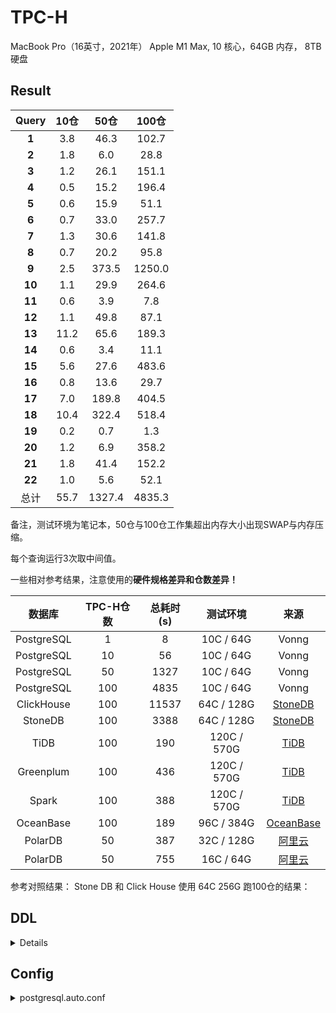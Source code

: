 # TPC-H 

MacBook Pro（16英寸，2021年） Apple M1 Max, 10 核心，64GB 内存， 8TB 硬盘

## Result

| Query  | 10仓 |  50仓  | 100仓  |
| :----: | :--: | :----: | :----: |
| **1**  | 3.8  |  46.3  | 102.7  |
| **2**  | 1.8  |  6.0   |  28.8  |
| **3**  | 1.2  |  26.1  | 151.1  |
| **4**  | 0.5  |  15.2  | 196.4  |
| **5**  | 0.6  |  15.9  |  51.1  |
| **6**  | 0.7  |  33.0  | 257.7  |
| **7**  | 1.3  |  30.6  | 141.8  |
| **8**  | 0.7  |  20.2  |  95.8  |
| **9**  | 2.5  | 373.5  | 1250.0 |
| **10** | 1.1  |  29.9  | 264.6  |
| **11** | 0.6  |  3.9   |  7.8   |
| **12** | 1.1  |  49.8  |  87.1  |
| **13** | 11.2 |  65.6  | 189.3  |
| **14** | 0.6  |  3.4   |  11.1  |
| **15** | 5.6  |  27.6  | 483.6  |
| **16** | 0.8  |  13.6  |  29.7  |
| **17** | 7.0  | 189.8  | 404.5  |
| **18** | 10.4 | 322.4  | 518.4  |
| **19** | 0.2  |  0.7   |  1.3   |
| **20** | 1.2  |  6.9   | 358.2  |
| **21** | 1.8  |  41.4  | 152.2  |
| **22** | 1.0  |  5.6   |  52.1  |
|  总计  | 55.7 | 1327.4 | 4835.3 |

备注，测试环境为笔记本，50仓与100仓工作集超出内存大小出现SWAP与内存压缩。

每个查询运行3次取中间值。


一些相对参考结果，注意使用的**硬件规格差异和仓数差异！**

|   数据库   | TPC-H仓数 | 总耗时(s) |  测试环境   |                             来源                             |
| :--------: | :-------: | :-------: | :---------: | :----------------------------------------------------------: |
| PostgreSQL |     1     |     8     |  10C / 64G  |                            Vonng                             |
| PostgreSQL |    10     |    56     |  10C / 64G  |                            Vonng                             |
| PostgreSQL |    50     |   1327    |  10C / 64G  |                            Vonng                             |
| PostgreSQL |    100    |   4835    |  10C / 64G  |                            Vonng                             |
| ClickHouse |    100    |   11537   | 64C / 128G  | [StoneDB](https://stonedb.io/docs/performance-tuning/performance-tests/OLAP/tcph-test-report) |
|  StoneDB   |    100    |   3388    | 64C / 128G  | [StoneDB](https://stonedb.io/docs/performance-tuning/performance-tests/OLAP/tcph-test-report) |
|    TiDB    |    100    |    190    | 120C / 570G | [TiDB](https://docs.pingcap.com/zh/tidb/v5.2/v5.2-performance-benchmarking-with-tpch) |
| Greenplum  |    100    |    436    | 120C / 570G | [TiDB](https://docs.pingcap.com/zh/tidb/v5.2/v5.2-performance-benchmarking-with-tpch) |
|   Spark    |    100    |    388    | 120C / 570G | [TiDB](https://docs.pingcap.com/zh/tidb/v5.2/v5.2-performance-benchmarking-with-tpch) |
| OceanBase  |    100    |    189    | 96C / 384G  | [OceanBase](https://open.oceanbase.com/docs/community/oceanbase-database/V3.1.0/wtu4kv) |
|  PolarDB   |    50     |    387    | 32C / 128G  | [阿里云](https://static-aliyun-doc.oss-cn-hangzhou.aliyuncs.com/download%2Fpdf%2F59748%2F%25E6%2580%25A7%25E8%2583%25BD%25E7%2599%25BD%25E7%259A%25AE%25E4%25B9%25A6_cn_zh-CN.pdf) |
|  PolarDB   |    50     |    755    |  16C / 64G  | [阿里云](https://static-aliyun-doc.oss-cn-hangzhou.aliyuncs.com/download%2Fpdf%2F59748%2F%25E6%2580%25A7%25E8%2583%25BD%25E7%2599%25BD%25E7%259A%25AE%25E4%25B9%25A6_cn_zh-CN.pdf) |



参考对照结果： Stone DB 和 Click House 使用 64C 256G 跑100仓的结果：

## DDL

<details>

```sql
CREATE TABLE REGION
(
    R_REGIONKEY INTEGER  NOT NULL PRIMARY KEY,
    R_NAME      CHAR(25) NOT NULL,
    R_COMMENT   VARCHAR(152)
);

CREATE TABLE NATION
(
    N_NATIONKEY INTEGER  NOT NULL PRIMARY KEY,
    N_NAME      CHAR(25) NOT NULL,
    N_REGIONKEY INTEGER  NOT NULL,
    N_COMMENT   VARCHAR(152),
    FOREIGN KEY (N_REGIONKEY) REFERENCES REGION (R_REGIONKEY)
);

CREATE TABLE PART
(
    P_PARTKEY     INTEGER        NOT NULL PRIMARY KEY,
    P_NAME        VARCHAR(55)    NOT NULL,
    P_MFGR        CHAR(25)       NOT NULL,
    P_BRAND       CHAR(10)       NOT NULL,
    P_TYPE        VARCHAR(25)    NOT NULL,
    P_SIZE        INTEGER        NOT NULL,
    P_CONTAINER   CHAR(10)       NOT NULL,
    P_RETAILPRICE DECIMAL(15, 2) NOT NULL,
    P_COMMENT     VARCHAR(23)    NOT NULL
);
CREATE INDEX ON PART (P_NAME);

CREATE TABLE SUPPLIER
(
    S_SUPPKEY   INTEGER        NOT NULL PRIMARY KEY,
    S_NAME      CHAR(25)       NOT NULL,
    S_ADDRESS   VARCHAR(40)    NOT NULL,
    S_NATIONKEY INTEGER        NOT NULL,
    S_PHONE     CHAR(15)       NOT NULL,
    S_ACCTBAL   DECIMAL(15, 2) NOT NULL,
    S_COMMENT   VARCHAR(101)   NOT NULL,
    FOREIGN KEY (S_NATIONKEY) REFERENCES NATION (N_NATIONKEY)
);
CREATE INDEX ON SUPPLIER (S_NAME);

CREATE TABLE PARTSUPP
(
    PS_PARTKEY    INTEGER        NOT NULL,
    PS_SUPPKEY    INTEGER        NOT NULL,
    PS_AVAILQTY   INTEGER        NOT NULL,
    PS_SUPPLYCOST DECIMAL(15, 2) NOT NULL,
    PS_COMMENT    VARCHAR(199)   NOT NULL,
    PRIMARY KEY (PS_PARTKEY, PS_SUPPKEY),
    FOREIGN KEY (PS_SUPPKEY) REFERENCES SUPPLIER (S_SUPPKEY),
    FOREIGN KEY (PS_PARTKEY) REFERENCES PART (P_PARTKEY)
);

CREATE TABLE CUSTOMER
(
    C_CUSTKEY    INTEGER        NOT NULL PRIMARY KEY,
    C_NAME       VARCHAR(25)    NOT NULL,
    C_ADDRESS    VARCHAR(40)    NOT NULL,
    C_NATIONKEY  INTEGER        NOT NULL,
    C_PHONE      CHAR(15)       NOT NULL,
    C_ACCTBAL    DECIMAL(15, 2) NOT NULL,
    C_MKTSEGMENT CHAR(10)       NOT NULL,
    C_COMMENT    VARCHAR(117)   NOT NULL,
    FOREIGN KEY (C_NATIONKEY) REFERENCES NATION (N_NATIONKEY)
);

CREATE TABLE ORDERS
(
    O_ORDERKEY      INTEGER        NOT NULL PRIMARY KEY,
    O_CUSTKEY       INTEGER        NOT NULL,
    O_ORDERSTATUS   CHAR(1)        NOT NULL,
    O_TOTALPRICE    DECIMAL(15, 2) NOT NULL,
    O_ORDERDATE     DATE           NOT NULL,
    O_ORDERPRIORITY CHAR(15)       NOT NULL,
    O_CLERK         CHAR(15)       NOT NULL,
    O_SHIPPRIORITY  INTEGER        NOT NULL,
    O_COMMENT       VARCHAR(79)    NOT NULL,
    FOREIGN KEY (O_CUSTKEY) REFERENCES CUSTOMER (C_CUSTKEY)
);
CREATE INDEX ON ORDERS (O_ORDERDATE);

CREATE TABLE LINEITEM
(
    L_ORDERKEY      INTEGER        NOT NULL,
    L_PARTKEY       INTEGER        NOT NULL,
    L_SUPPKEY       INTEGER        NOT NULL,
    L_LINENUMBER    INTEGER        NOT NULL,
    L_QUANTITY      NUMERIC(15, 2) NOT NULL,
    L_EXTENDEDPRICE NUMERIC(15, 2) NOT NULL,
    L_DISCOUNT      NUMERIC(15, 2) NOT NULL,
    L_TAX           NUMERIC(15, 2) NOT NULL,
    L_RETURNFLAG    CHAR(1)        NOT NULL,
    L_LINESTATUS    CHAR(1)        NOT NULL,
    L_SHIPDATE      DATE           NOT NULL,
    L_COMMITDATE    DATE           NOT NULL,
    L_RECEIPTDATE   DATE           NOT NULL,
    L_SHIPINSTRUCT  CHAR(25)       NOT NULL,
    L_SHIPMODE      CHAR(10)       NOT NULL,
    L_COMMENT       VARCHAR(44)    NOT NULL
    PRIMARY KEY (L_ORDERKEY, L_LINENUMBER),
    -- FOREIGN KEY (L_ORDERKEY) REFERENCES ORDERS (O_ORDERKEY)
    -- FOREIGN KEY (L_PARTKEY, L_SUPPKEY) REFERENCES PARTSUPP (PS_PARTKEY, PS_SUPPKEY)
);
CREATE INDEX ON LINEITEM (L_PARTKEY, L_SUPPKEY);
CREATE INDEX ON LINEITEM (L_ORDERKEY);
CREATE INDEX ON LINEITEM (L_SHIPDATE);
```

</details>


## Config

<details>
<summary>postgresql.auto.conf</summary>

```ini
# Do not edit this file manually!
# It will be overwritten by the ALTER SYSTEM command.
max_connections = 30 
shared_buffers = 54GB
maintenance_work_mem = 30GB
effective_cache_size = 10GB
work_mem = 1024MB

max_worker_processes = 10
max_parallel_workers = 10
max_parallel_workers_per_gather = 10
max_parallel_maintenance_workers = 4
max_prepared_transactions = 100
max_locks_per_transaction = 256

# wal
wal_level = 'replica'
wal_log_hints = off
wal_buffers = 16MB
wal_keep_size = 1GB
max_wal_size = 200GB
min_wal_size = 1GB
wal_receiver_status_interval = 1s
wal_receiver_timeout = 60s
wal_writer_delay = 20ms
wal_writer_flush_after = 1MB

# bgwriter
bgwriter_delay = 10ms
bgwriter_lru_maxpages = 800
bgwriter_lru_multiplier = 5.0
checkpoint_completion_target = 0.9
checkpoint_timeout = 15min
commit_delay = 20
commit_siblings = 10

# misc
cluster_name = 'pg-meta'
deadlock_timeout = 50ms
hot_standby = on
hot_standby_feedback = on
huge_pages = try
password_encryption = md5
max_replication_slots = 10
max_standby_archive_delay = 10min
max_standby_streaming_delay = 3min
max_wal_senders = 10

# logging
log_checkpoints = on
log_destination = 'csvlog'
log_filename = 'postgresql-%Y-%m-%d.log'
log_lock_waits = on
log_min_duration_statement = 100
log_replication_commands = on
log_statement = 'ddl'
logging_collector = on
track_activity_query_size = 4096
track_commit_timestamp = on
track_functions = all
track_io_timing = on

# planner
random_page_cost = 1.1
default_statistics_target = 2048

# auto vacuum
autovacuum = off
vacuum_cost_delay = 10ms
vacuum_cost_limit = 10000
vacuum_defer_cleanup_age = 50000
autovacuum_freeze_max_age = 1000000000
autovacuum_max_workers = 1
autovacuum_naptime = 1min
autovacuum_vacuum_cost_delay = -1
autovacuum_vacuum_cost_limit = -1
log_autovacuum_min_duration = 1s
```

<details>


## Prepare Tools

**download dbgen**

```bash
git clone git@github.com:electrum/tpch-dbgen.git; 
cd tpch-dbgen; make -j8;
cp -f dbgen qgen dists.dss ../
```

**prepare postgres**

```bash
/usr/local/pgsql/bin/pg_ctl  -D ~/pgtpch stop

rm -rf ~/pgtpch/;
/usr/local/pgsql/bin/initdb  -D ~/pgtpch -E UTF-8 --locale=en_US.UTF-8 --lc-collate=C
cp postgresql.auto.conf ~/pgtpch/postgresql.auto.conf
/usr/local/pgsql/bin/pg_ctl  -D ~/pgtpch start
```

```bash
psql postgres -c 'DROP DATABASE tpch WITH (FORCE);';
psql postgres -c 'CREATE DATABASE tpch';
psql tpch -f ddl/schema.ddl;
```


**load data**

```bash
./dbgen -vf -s 1
sed 's/|$//' region.tbl    | psql tpch -c "COPY region    FROM STDIN DELIMITER '|';"
sed 's/|$//' nation.tbl    | psql tpch -c "COPY nation    FROM STDIN DELIMITER '|';"
sed 's/|$//' supplier.tbl  | psql tpch -c "COPY supplier  FROM STDIN DELIMITER '|';"
sed 's/|$//' part.tbl      | psql tpch -c "COPY part      FROM STDIN DELIMITER '|';"
sed 's/|$//' customer.tbl  | psql tpch -c "COPY customer  FROM STDIN DELIMITER '|';"
sed 's/|$//' partsupp.tbl  | psql tpch -c "COPY partsupp  FROM STDIN DELIMITER '|';"
sed 's/|$//' orders.tbl    | psql tpch -c "COPY orders    FROM STDIN DELIMITER '|';"
sed 's/|$//' lineitem.tbl  | psql tpch -c "COPY lineitem  FROM STDIN DELIMITER '|';"
```

**run query**

```bash
#!/bin/bash
mkdir -p result
echo "| Query  | Time |"
echo "| -----  | ---- |"
for i in {1..22}
do
    for j in {1..3}
    do
        psql tpch -f queries/$i.sql -o result/$i.$j ;
        elapse=$(cat result/$i.$j | grep Execution | grep -Eo '(\d+).\d+ ms') ;
        echo "$i,'${elapse}'";
    done
done
```


## Queries

使用 QGEN 默认替换生成标准的TPCH22个查询，按照 PostgreSQL 语法进行适配性修改（LIMIT，INTERVAL 语句），这里略过。